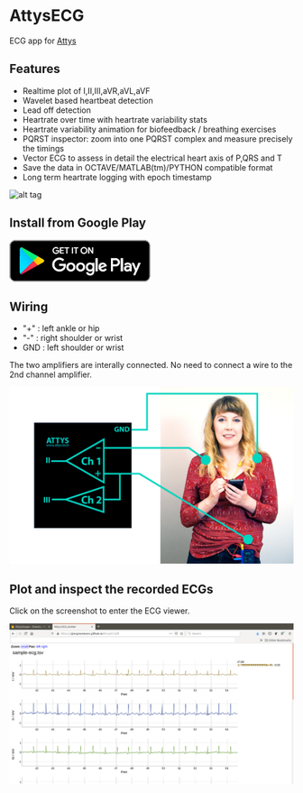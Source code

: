 # AttysECG

ECG app for [Attys](http://www.attys.tech)

## Features

* Realtime plot of I,II,III,aVR,aVL,aVF
* Wavelet based heartbeat detection
* Lead off detection
* Heartrate over time with heartrate variability stats
* Heartrate variability animation for biofeedback / breathing exercises
* PQRST inspector: zoom into one PQRST complex and measure precisely the timings
* Vector ECG to assess in detail the electrical heart axis of P,QRS and T
* Save the data in OCTAVE/MATLAB(tm)/PYTHON compatible format
* Long term heartrate logging with epoch timestamp

![alt tag](screenshots/ecg-inspector-04.png)

## Install from Google Play

[![alt tag](google_play_en_badge_web_generic.png)](https://play.google.com/store/apps/details?id=tech.glasgowneuro.attysecg)

## Wiring

  * "+" : left ankle or hip
  * "-" : right shoulder or wrist
  * GND : left shoulder or wrist

The two amplifiers are interally connected. No need to connect a wire
to the 2nd channel amplifier.

![alt tag](wiring.jpg)

## Plot and inspect the recorded ECGs

Click on the screenshot to enter the ECG viewer.

[![alt tag](plotter.png)](https://glasgowneuro.github.io/AttysECG/)
